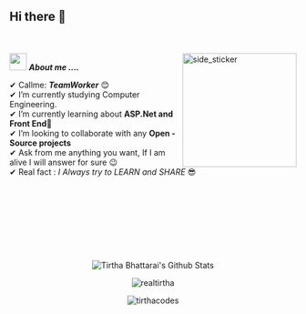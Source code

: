 ## Hi there 👋   
<br><br>
<img align="right" width=200px height=200px alt="side_sticker" src="https://media.giphy.com/media/TEnXkcsHrP4YedChhA/giphy.gif" />
<img src="https://media.giphy.com/media/iY8CRBdQXODJSCERIr/giphy.gif" width="30px">&nbsp;***About me ....***

✔ Callme: ***TeamWorker*** 😊 <br>
✔ I’m currently studying Computer Engineering.<br>
✔ I’m currently learning about **ASP.Net and Front End**🥰<br>
✔ I’m looking to collaborate with any **Open - Source projects**<br>
✔ Ask from me anything you want, If I am alive I will answer for sure 😉<br>
✔ Real fact : *I Always try to LEARN and SHARE* 😎<br><br><br><br>

<br><br><br><br>

<p align='center'>
  <img align="center" src="https://github-readme-stats.vercel.app/api?username=tirthacodes&show_icons=true&title_color=fff&icon_color=79ff97&text_color=efefef&bg_color=24292e" alt="Tirtha Bhattarai's Github Stats">
</p>

<p align='center'>
  <img align="center" src="https://github-readme-stats.vercel.app/api/top-langs?username=tirthacodes&show_icons=true&locale=en&layout=compact&theme=chartreuse-dark" alt="realtirtha" />  
</p>      
  
<p align='center'>  
   <img align="center" src="https://github-profile-trophy.vercel.app/?username=tirthacodes&theme=juicyfresh&no-bg=true" alt="tirthacodes" />  

</p>
